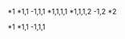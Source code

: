*1
    *1,1
        -1,1,1
            *1,1,1,1
            *1,1,1,2
    -1,2
*2

*1
        *1,1
    -1,1,1

